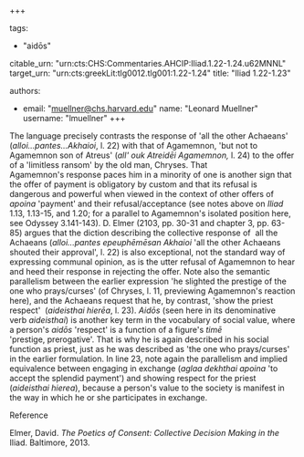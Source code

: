 +++

tags:
- "aidōs"

citable_urn: "urn:cts:CHS:Commentaries.AHCIP:Iliad.1.22-1.24.u62MNNL"
target_urn: "urn:cts:greekLit:tlg0012.tlg001:1.22-1.24"
title: "Iliad 1.22-1.23"

authors:
- email: "muellner@chs.harvard.edu"
  name: "Leonard Muellner"
  username: "lmuellner"
+++

<p>The language precisely contrasts the response of 'all the other Achaeans' (<em>alloi...pantes...Akhaioi</em>, l. 22) with that of Agamemnon, 'but not to Agamemnon son of Atreus' (<em>all' ouk Atreidēi Agamemnon, </em>l. 24) to the offer of a 'limitless ransom' by the old man, Chryses. That Agamemnon's response paces him in a minority of one is another sign that the offer of payment is obligatory by custom and that its refusal is dangerous and powerful when viewed in the context of other offers of <em>apoina</em> 'payment' and their refusal/acceptance (see notes above on <em>Iliad</em> 1.13, 1.13-15, and 1.20; for a parallel to Agamemnon's isolated position here, see Odyssey 3.141-143). D. Elmer (2103, pp. 30-31 and chapter 3, pp. 63-85) argues that the diction describing the collective response of  all the Achaeans (<em>alloi...pantes epeuphēmēsan Akhaioi</em> 'all the other Achaeans shouted their approval', l. 22) is also exceptional, not the standard way of expressing communal opinion, as is the utter refusal of Agamemnon to hear and heed their response in rejecting the offer. Note also the semantic parallelism between the earlier expression 'he slighted the prestige of the one who prays/curses' (of Chryses, l. 11, previewing Agamemnon's reaction here), and the Achaeans request that he, by contrast, 'show the priest respect'  (<em>aideisthai hierēa</em>, l. 23). <em>Aidōs</em> (seen here in its denominative verb <em>aideisthai</em>) is another key term in the vocabulary of social value, where a person's <em>aidōs</em> 'respect' is a function of a figure's <em>timē</em> 'prestige, prerogative'. That is why he is again described in his social function as priest, just as he was described as 'the one who prays/curses' in the earlier formulation. In line 23, note again the parallelism and implied equivalence between engaging in exchange (<em>aglaa dekhthai apoina</em> 'to accept the splendid payment') and showing respect for the priest (<em>aideisthai </em><i>hierea</i>), because a person's value to the society is manifest in the way in which he or she participates in exchange.</p><p>Reference</p><p>Elmer, David. <em>The Poetics of Consent: Collective Decision Making in the</em> Iliad. Baltimore, 2013.</p>